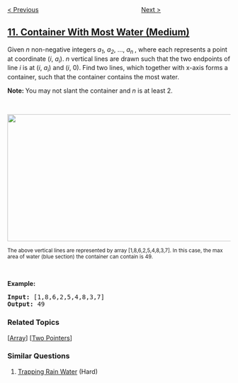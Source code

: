 <!--|This file generated by command(leetcode description); DO NOT EDIT.    |-->
<!--+----------------------------------------------------------------------+-->
<!--|@author    openset <openset.wang@gmail.com>                           |-->
<!--|@link      https://github.com/openset                                 |-->
<!--|@home      https://github.com/tonymontaro/leetcode-hints                        |-->
<!--+----------------------------------------------------------------------+-->

[< Previous](https://github.com/tonymontaro/leetcode-hints/tree/master/problems/regular-expression-matching "Regular Expression Matching")
　　　　　　　　　　　　　　　　
[Next >](https://github.com/tonymontaro/leetcode-hints/tree/master/problems/integer-to-roman "Integer to Roman")

## [11. Container With Most Water (Medium)](https://leetcode.com/problems/container-with-most-water "盛最多水的容器")

<p>Given <i>n</i> non-negative integers <i>a<sub>1</sub></i>, <i>a<sub>2</sub></i>, ..., <i>a<sub>n&nbsp;</sub></i>, where each represents a point at coordinate (<i>i</i>, <i>a<sub>i</sub></i>). <i>n</i> vertical lines are drawn such that the two endpoints of line <i>i</i> is at (<i>i</i>, <i>a<sub>i</sub></i>) and (<i>i</i>, 0). Find two lines, which together with x-axis forms a container, such that the container contains the most water.</p>

<p><strong>Note:&nbsp;</strong>You may not slant the container and <i>n</i> is at least 2.</p>

<p>&nbsp;</p>

<p><img alt="" src="https://s3-lc-upload.s3.amazonaws.com/uploads/2018/07/17/question_11.jpg" style="width: 600px; height: 287px;" /></p>

<p><small>The above vertical lines are represented by array [1,8,6,2,5,4,8,3,7]. In this case, the max area of water (blue section) the container can contain&nbsp;is 49. </small></p>

<p>&nbsp;</p>

<p><strong>Example:</strong></p>

<pre>
<strong>Input:</strong> [1,8,6,2,5,4,8,3,7]
<strong>Output:</strong> 49</pre>

### Related Topics
  [[Array](https://github.com/tonymontaro/leetcode-hints/tree/master/tag/array/README.md)]
  [[Two Pointers](https://github.com/tonymontaro/leetcode-hints/tree/master/tag/two-pointers/README.md)]

### Similar Questions
  1. [Trapping Rain Water](https://github.com/tonymontaro/leetcode-hints/tree/master/problems/trapping-rain-water) (Hard)
